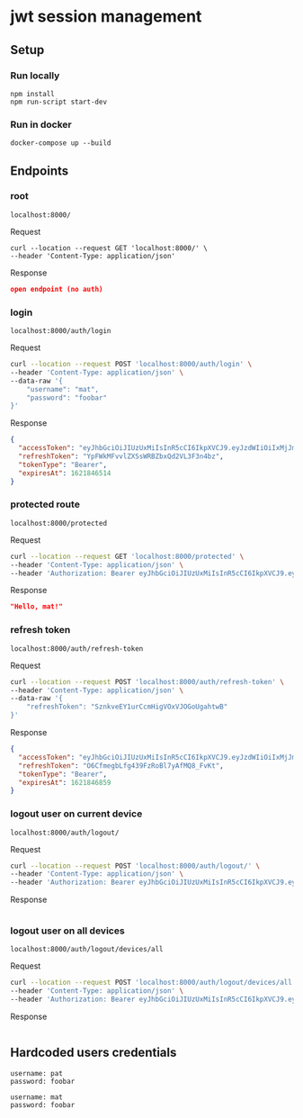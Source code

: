 # jwt session management

## Setup

### Run locally

```
npm install
npm run-script start-dev
```

### Run in docker

```
docker-compose up --build
```

## Endpoints

### root

```
localhost:8000/
```

Request

```curl
curl --location --request GET 'localhost:8000/' \
--header 'Content-Type: application/json'
```

Response

```json
open endpoint (no auth)
```

### login

```
localhost:8000/auth/login
```

Request

```bash
curl --location --request POST 'localhost:8000/auth/login' \
--header 'Content-Type: application/json' \
--data-raw '{
    "username": "mat",
    "password": "foobar"
}'
```

Response

```json
{
  "accessToken": "eyJhbGciOiJIUzUxMiIsInR5cCI6IkpXVCJ9.eyJzdWIiOiIxMjJmYzI3Yi05NjdiLTRmMmEtYjk4OS0yODY5Yjc3YTg3MzkiLCJ1c2VybmFtZSI6Im1hdCIsImNsaWVudF9pZCI6Ii1ITE9CSzZkIiwiZXhwIjoxNjIxODQ2NTE0LCJpYXQiOjE2MjE4NDYyMTR9.6IlNUPP0f4221-O0rFruu8Hj6IJkYPxHDrN7HEWrRsBh3A04NaEJ5bNH6um47OQszYqFRNpk1kIOjCRten6jiw",
  "refreshToken": "YpFWkMFvvlZXSsWRBZbxQd2VL3F3n4bz",
  "tokenType": "Bearer",
  "expiresAt": 1621846514
}
```

### protected route

```
localhost:8000/protected
```

Request

```bash
curl --location --request GET 'localhost:8000/protected' \
--header 'Content-Type: application/json' \
--header 'Authorization: Bearer eyJhbGciOiJIUzUxMiIsInR5cCI6IkpXVCJ9.eyJzdWIiOiIxMjJmYzI3Yi05NjdiLTRmMmEtYjk4OS0yODY5Yjc3YTg3MzkiLCJ1c2VybmFtZSI6Im1hdCIsImNsaWVudF9pZCI6Ii1ITE9CSzZkIiwiZXhwIjoxNjIxODQ2NTE0LCJpYXQiOjE2MjE4NDYyMTR9.6IlNUPP0f4221-O0rFruu8Hj6IJkYPxHDrN7HEWrRsBh3A04NaEJ5bNH6um47OQszYqFRNpk1kIOjCRten6jiw'
```

Response

```json
"Hello, mat!"
```

### refresh token

```
localhost:8000/auth/refresh-token
```

Request

```bash
curl --location --request POST 'localhost:8000/auth/refresh-token' \
--header 'Content-Type: application/json' \
--data-raw '{
    "refreshToken": "SznkveEY1urCcmHigVOxVJOGoUgahtwB"
}'
```

Response

```json
{
  "accessToken": "eyJhbGciOiJIUzUxMiIsInR5cCI6IkpXVCJ9.eyJzdWIiOiIxMjJmYzI3Yi05NjdiLTRmMmEtYjk4OS0yODY5Yjc3YTg3MzkiLCJ1c2VybmFtZSI6Im1hdCIsImNsaWVudF9pZCI6Inhod2xJbHZVIiwiZXhwIjoxNjIxODQ2ODU5LCJpYXQiOjE2MjE4NDY1NTl9.goK5hyIpvqxTzUwxRezq3-u_zuBnTj2lPrPiUaJ3UtSyUXdOb9BfxZRISk0WXkgmNuXx3JTiReWuohQjOlStww",
  "refreshToken": "O6CfmegbLfg439FzRoBl7yAfMQ8_FvKt",
  "tokenType": "Bearer",
  "expiresAt": 1621846859
}
```

### logout user on current device

```
localhost:8000/auth/logout/
```

Request

```bash
curl --location --request POST 'localhost:8000/auth/logout/' \
--header 'Content-Type: application/json' \
--header 'Authorization: Bearer eyJhbGciOiJIUzUxMiIsInR5cCI6IkpXVCJ9.eyJzdWIiOiIxMjJmYzI3Yi05NjdiLTRmMmEtYjk4OS0yODY5Yjc3YTg3MzkiLCJ1c2VybmFtZSI6Im1hdCIsImNsaWVudF9pZCI6Ii1ITE9CSzZkIiwiZXhwIjoxNjIxODQ2NTE0LCJpYXQiOjE2MjE4NDYyMTR9.6IlNUPP0f4221-O0rFruu8Hj6IJkYPxHDrN7HEWrRsBh3A04NaEJ5bNH6um47OQszYqFRNpk1kIOjCRten6jiw'
```

Response

```json

```

### logout user on all devices

```
localhost:8000/auth/logout/devices/all
```

Request

```bash
curl --location --request POST 'localhost:8000/auth/logout/devices/all' \
--header 'Content-Type: application/json' \
--header 'Authorization: Bearer eyJhbGciOiJIUzUxMiIsInR5cCI6IkpXVCJ9.eyJzdWIiOiIxMjJmYzI3Yi05NjdiLTRmMmEtYjk4OS0yODY5Yjc3YTg3MzkiLCJ1c2VybmFtZSI6Im1hdCIsImNsaWVudF9pZCI6Ii1ITE9CSzZkIiwiZXhwIjoxNjIxODQ2NTE0LCJpYXQiOjE2MjE4NDYyMTR9.6IlNUPP0f4221-O0rFruu8Hj6IJkYPxHDrN7HEWrRsBh3A04NaEJ5bNH6um47OQszYqFRNpk1kIOjCRten6jiw'
```

Response

```json

```

## Hardcoded users credentials

```
username: pat
password: foobar
```

```
username: mat
password: foobar
```
